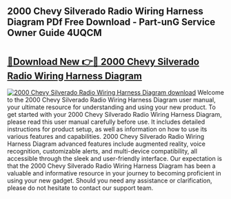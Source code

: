 ## 2000 Chevy Silverado Radio Wiring Harness Diagram PDf Free Download - Part-unG Service Owner Guide 4UQCM

# <h2><a href="http://dfirshw.blite.top/?on=2000+Chevy+Silverado+Radio+Wiring+Harness+Diagram">🔗Download New 👉🔴 2000 Chevy Silverado Radio Wiring Harness Diagram</a></h2>

[![2000 Chevy Silverado Radio Wiring Harness Diagram download](https://i.imgur.com/lujVjoI.png)](http://dfirshw.blite.top/?on=2000+Chevy+Silverado+Radio+Wiring+Harness+Diagram)
Welcome to the 2000 Chevy Silverado Radio Wiring Harness Diagram user manual, your ultimate resource for understanding and using your new product. To get started with your 2000 Chevy Silverado Radio Wiring Harness Diagram, please read this user manual carefully before use. It includes detailed instructions for product setup, as well as information on how to use its various features and capabilities. 2000 Chevy Silverado Radio Wiring Harness Diagram advanced features include augmented reality, voice recognition, customizable alerts, and multi-device compatibility, all accessible through the sleek and user-friendly interface. Our expectation is that the 2000 Chevy Silverado Radio Wiring Harness Diagram has been a valuable and informative resource in your journey to becoming proficient in using your new gadget. Should you need any assistance or clarification, please do not hesitate to contact our support team.
